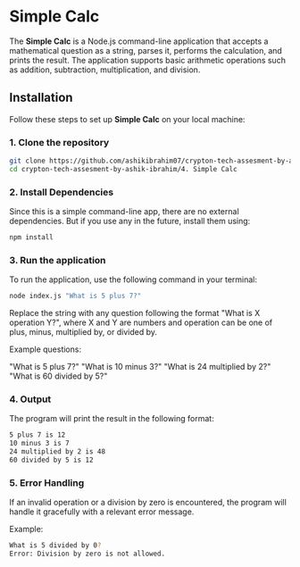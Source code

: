 # Simple Calc

The **Simple Calc** is a Node.js command-line application that accepts a mathematical question as a string, parses it, performs the calculation, and prints the result. The application supports basic arithmetic operations such as addition, subtraction, multiplication, and division.

## Installation

Follow these steps to set up **Simple Calc** on your local machine:

### 1. Clone the repository

```bash
git clone https://github.com/ashikibrahim07/crypton-tech-assesment-by-ashik-ibrahim.git
cd crypton-tech-assesment-by-ashik-ibrahim/4. Simple Calc
```

### 2. Install Dependencies

Since this is a simple command-line app, there are no external dependencies. But if you use any in the future, install them using:

```bash
npm install
```

### 3. Run the application

To run the application, use the following command in your terminal:

```bash
node index.js "What is 5 plus 7?"
```

Replace the string with any question following the format "What is X operation Y?", where X and Y are numbers and operation can be one of plus, minus, multiplied by, or divided by.

Example questions:

"What is 5 plus 7?"
"What is 10 minus 3?"
"What is 24 multiplied by 2?"
"What is 60 divided by 5?"

### 4. Output

The program will print the result in the following format:

```bash
5 plus 7 is 12
10 minus 3 is 7
24 multiplied by 2 is 48
60 divided by 5 is 12
```

### 5. Error Handling

If an invalid operation or a division by zero is encountered, the program will handle it gracefully with a relevant error message.

Example:

```bash
What is 5 divided by 0?
Error: Division by zero is not allowed.
```
